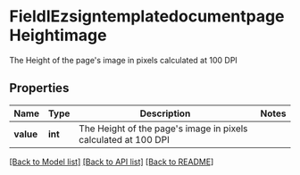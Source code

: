 # FieldIEzsigntemplatedocumentpageHeightimage

The Height of the page's image in pixels calculated at 100 DPI

## Properties
Name | Type | Description | Notes
------------ | ------------- | ------------- | -------------
**value** | **int** | The Height of the page&#39;s image in pixels calculated at 100 DPI | 

[[Back to Model list]](../README.md#documentation-for-models) [[Back to API list]](../README.md#documentation-for-api-endpoints) [[Back to README]](../README.md)


